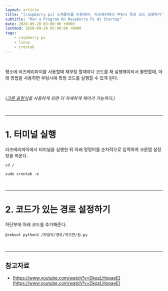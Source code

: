 ```yaml
---
layout: article
title: "[raspberry pi] 스케줄러를 이용하여, 라즈베리파이 부팅시 특정 코드 실행하기"
subtitle: "Run a Program On Raspberry Pi At Startup"
date: 2020-09-20 03:00:00 +0900
lastmod: 2020-09-20 03:00:00 +0900
tags: 
    - raspberry pi
    - linux
    - crontab
---
```


<br>

평소에 라즈베리파이를 사용할때 재부팅 할때마다 코드를 재 실행해야되서 불편할때, 아래 방법을 사용하면 부팅시에 특정 코드를 실행할 수 있게 된다.

<br>

*([크론 표현식](https://ko.wikipedia.org/wiki/Cron)을 사용하게 되면 더 자세하게 제어가 가능하다.)*

<br>

---

# 1. 터미널 실행

라즈베리파이에서 터미널을 실행한 뒤 아래 명령어를 순차적으로 입력하여 크론탭 설정창을 띄운다.

```
cd /
```

```
sudo crontab -e
```

<br>

---

# 2. 코드가 있는 경로 설정하기

하단부에 아래 코드를 추가해준다.

```
@reboot python3 /파일의/경로/적으면/됨.py
```

<br>

---

## 참고자료

- [https://www.youtube.com/watch?v=DkqzLHopaeE](https://www.youtube.com/watch?v=DkqzLHopaeE)

<br><br><br><br>
